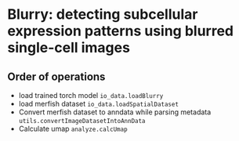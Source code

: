 # Blurry: detecting subcellular expression patterns using blurred single-cell images


## Order of operations

- load trained torch model `io_data.loadBlurry`
- load merfish dataset `io_data.loadSpatialDataset`
- Convert merfish dataset to anndata while parsing metadata `utils.convertImageDatasetIntoAnnData`
- Calculate umap `analyze.calcUmap`

